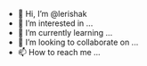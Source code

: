 - 👋 Hi, I’m @lerishak
- 👀 I’m interested in ...
- 🌱 I’m currently learning ...
- 💞️ I’m looking to collaborate on ...
- 📫 How to reach me ...

<!---
lerishak/lerishak is a ✨ special ✨ repository because its `README.md` (this file) appears on your GitHub profile.
You can click the Preview link to take a look at your changes.
--->
